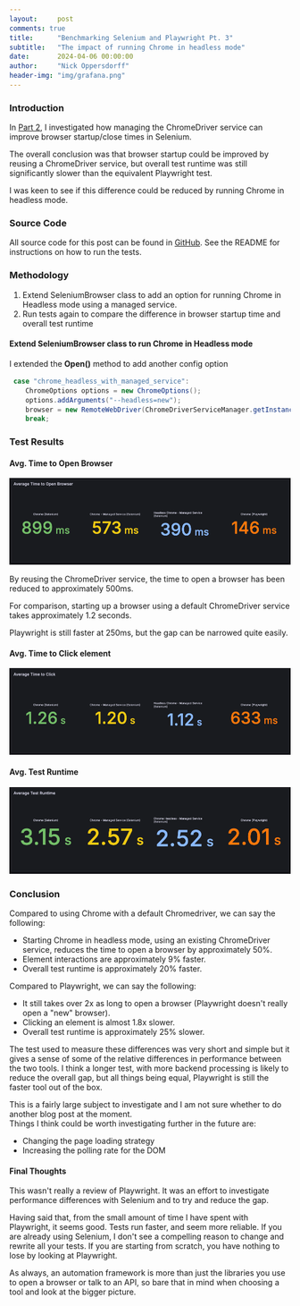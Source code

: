 ```yaml
---
layout:     post
comments: true
title:      "Benchmarking Selenium and Playwright Pt. 3"
subtitle:   "The impact of running Chrome in headless mode"
date:       2024-04-06 00:00:00
author:     "Nick Oppersdorff"
header-img: "img/grafana.png"
---
```


### Introduction
In [Part 2](https://blog.testworx.io/2024/04/01/benchmarking-selenium-and-playwright-pt2/), I investigated how managing the ChromeDriver service can improve browser startup/close times in Selenium.  

The overall conclusion was that browser startup could be improved by reusing a ChromeDriver service, but overall test runtime was still significantly slower than the equivalent Playwright test.

I was keen to see if this difference could be reduced by running Chrome in headless mode.

### Source Code
All source code for this post can be found in [GitHub](https://github.com/testworx/browser-automation-benchmarking/tree/benchmarking-pt-3).
See the README for instructions on how to run the tests.

### Methodology
1. Extend SeleniumBrowser class to add an option for running Chrome in Headless mode using a managed service.
2. Run tests again to compare the difference in browser startup time and overall test runtime

#### Extend SeleniumBrowser class to run Chrome in Headless mode

I extended the **Open()** method to add another config option

```java
 case "chrome_headless_with_managed_service":
    ChromeOptions options = new ChromeOptions();
    options.addArguments("--headless=new");
    browser = new RemoteWebDriver(ChromeDriverServiceManager.getInstance().service.getUrl(), options);
    break;
```

### Test Results
#### Avg. Time to Open Browser
![avg-time-to-open-browser.png](/assets/img/2024/april/benchmarks-pt-3/avg-time-to-open-browser.png)

By reusing the ChromeDriver service, the time to open a browser has been reduced to approximately 500ms.

For comparison, starting up a browser using a default ChromeDriver service takes approximately 1.2 seconds.

Playwright is still faster at 250ms, but the gap can be narrowed quite easily.

#### Avg. Time to Click element
![avg-time-to-click-element.png](/assets/img/2024/april/benchmarks-pt-3/avg-time-to-click-element.png)

#### Avg. Test Runtime
![avg-test-runtime.png](/assets/img/2024/april/benchmarks-pt-3/avg-test-runtime.png)

### Conclusion
Compared to using Chrome with a default Chromedriver, we can say the following:
- Starting Chrome in headless mode, using an existing ChromeDriver service, reduces the time to open a browser by approximately 50%.
- Element interactions are approximately 9% faster.
- Overall test runtime is approximately 20% faster.

Compared to Playwright, we can say the following:
- It still takes over 2x as long to open a browser (Playwright doesn't really open a "new" browser).
- Clicking an element is almost 1.8x slower.
- Overall test runtime is approximately 25% slower.

The test used to measure these differences was very short and simple but it gives a sense of some of the relative differences in performance between the two tools.
I think a longer test, with more backend processing is likely to reduce the overall gap, but all things being equal, Playwright is still the faster tool out of the box.

This is a fairly large subject to investigate and I am not sure whether to do another blog post at the moment.  
Things I think could be worth investigating further in the future are:
- Changing the page loading strategy
- Increasing the polling rate for the DOM

#### Final Thoughts
This wasn't really a review of Playwright.  It was an effort to investigate performance differences with Selenium and to try and reduce the gap.

Having said that, from the small amount of time I have spent with Playwright, it seems good.  Tests run faster, and seem more reliable.  If you are already using Selenium, I don't see a compelling reason to change and rewrite all your tests.  If you are starting from scratch, you have nothing to lose by looking at Playwright.

As always, an automation framework is more than just the libraries you use to open a browser or talk to an API, so bare that in mind when choosing a tool and look at the bigger picture.




